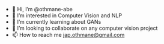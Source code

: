- 👋 Hi, I’m @othmane-abe
- 👀 I’m interested in Computer Vision and NLP
- 🌱 I’m currently learning about GANs
- 💞️ I’m looking to collaborate on any computer vision project
- 📫 How to reach me jap.othmane@gmail.com

<!---
othmane-abe/othmane-abe is a ✨ special ✨ repository because its `README.md` (this file) appears on your GitHub profile.
You can click the Preview link to take a look at your changes.
--->
